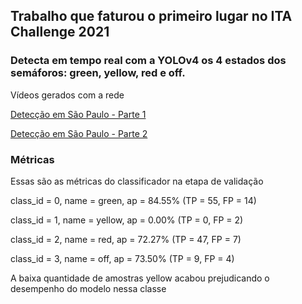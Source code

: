 ## Trabalho que faturou o primeiro lugar no ITA Challenge 2021

### Detecta em tempo real com a YOLOv4 os 4 estados dos semáforos: green, yellow, red e off.

Vídeos gerados com a rede

[Detecção em São Paulo - Parte 1](https://www.youtube.com/watch?v=i2XTW9elPns)

[Detecção em São Paulo - Parte 2](https://youtu.be/8WeWgPLnqoc)


### Métricas

Essas são as métricas do classificador na etapa de validação

class_id = 0, name = green, ap = 84.55%   	 (TP = 55, FP = 14) 

class_id = 1, name = yellow, ap = 0.00%   	 (TP = 0, FP = 2) 

class_id = 2, name = red, ap = 72.27%   	 (TP = 47, FP = 7) 

class_id = 3, name = off, ap = 73.50%   	 (TP = 9, FP = 4) 

A baixa quantidade de amostras yellow acabou prejudicando o desempenho do modelo nessa classe
